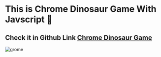 <h1>This is Chrome Dinosaur Game  With Javscript 🥰</h1>


<h2> Check it in Github Link <a href="https://maryama-mohamed.github.io/Chrome-Dinosaur-Game/"> Chrome Dinosaur Game</a></h2>

![grome](https://github.com/user-attachments/assets/ad20fa35-3cfa-49aa-8d6c-4a5388eb0a91)
